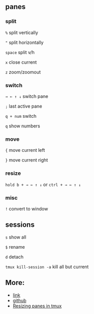 ## panes
### split

```%``` split vertically

```"``` split horizontally

```space``` split v/h

```x``` close current

```z``` zoom/zoomout

### switch

```→ ← ↑ ↓``` switch pane

```;``` last active pane

```q + num``` switch

```q``` show numbers


### move

```{``` move current left

```}``` move current right

### resize

```hold b + → ← ↑ ↓``` or ```ctrl + → ← ↑ ↓```

### misc

```!``` convert to window


## sessions

```s``` show all

```$``` rename

```d``` detach

```tmux kill-session -a``` kill all but current





## More: 
* [link](https://tmuxcheatsheet.com/) 
* [github](https://gist.github.com/henrik/1967800)
* [Resizing panes in tmux](https://dev.to/michael/resizing-panes-in-tmux-2da7)
